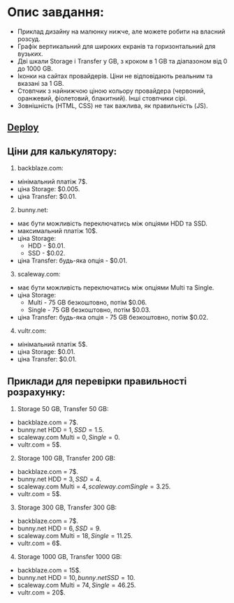 # Опис завдання:
+ Приклад дизайну на малюнку нижче, але можете робити на власний розсуд.
+ Графік вертикальний для широких екранів та горизонтальний для вузьких.
+ Дві шкали Storage і Transfer у GB, з кроком в 1 GB та діапазоном від 0 до 1000 GB.
+ Іконки на сайтах провайдерів. Ціни не відповідають реальним та вказані за 1 GB.
+ Стовпчик з найнижчою ціною кольору провайдера (червоний, оранжевий, фіолетовий, блакитний). Інші стовпчики сірі.
+ Зовнішність (HTML, CSS) не так важлива, як правильність (JS).

## [Deploy](https://serene-pavlova-247a26.netlify.app/)

## Ціни для калькулятору:
1. backblaze.com:
+ мінімальний платіж 7$.
+ ціна Storage: $0.005.
+ ціна Transfer: $0.01.

2. bunny.net:
  + має бути можливість переключатись між опціями HDD та SSD.
  + максимальний платіж 10$.
  + ціна Storage:
    * HDD - $0.01.
    * SSD - $0.02.
  + ціна Transfer: будь-яка опція - $0.01.

3. scaleway.com:
  + має бути можливість переключатись між опціями Multi та Single.
  + ціна Storage:
    * Multi - 75 GB безкоштовно, потім $0.06.
    * Single - 75 GB безкоштовно, потім $0.03.
  + ціна Transfer: будь-яка опція - 75 GB безкоштовно, потім $0.02.

4. vultr.com:
  + мінімальний платіж 5$.
  + ціна Storage: $0.01.
  + ціна Transfer: $0.01.

## Приклади для перевірки правильності розрахунку:
1. Storage 50 GB, Transfer 50 GB:
  + backblaze.com = 7$.
  + bunny.net HDD = 1$, SSD = 1.5$.
  + scaleway.com Multi = 0$, Single = 0$.
  + vultr.com = 5$.
2. Storage 100 GB, Transfer 200 GB:
  + backblaze.com = 7$.
  + bunny.net HDD = 3$, SSD = 4$.
  + scaleway.com Multi = 4$, scaleway.com Single = 3.25$.
  + vultr.com = 5$.
3. Storage 300 GB, Transfer 300 GB:
  + backblaze.com = 7$.
  + bunny.net HDD = 6$, SSD = 9$.
  + scaleway.com Multi = 18$, Single = 11.25$.
  + vultr.com = 6$.
4. Storage 1000 GB, Transfer 1000 GB:
  + backblaze.com = 15$.
  + bunny.net HDD = 10$, bunny.net SSD = 10$.
  + scaleway.com Multi = 74$, Single = 46.25$.
  + vultr.com = 20$.
